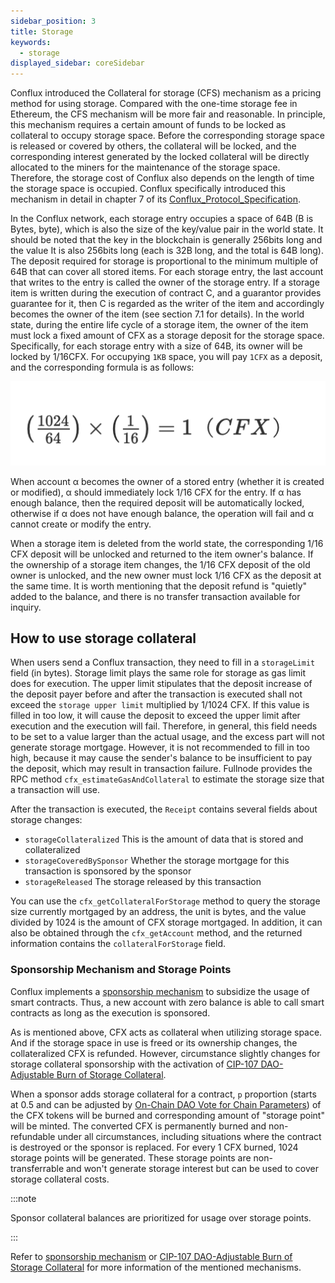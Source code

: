 ```yaml
---
sidebar_position: 3
title: Storage
keywords:
  - storage
displayed_sidebar: coreSidebar
---
```


Conflux introduced the Collateral for storage (CFS) mechanism as a pricing method for using storage. Compared with the one-time storage fee in Ethereum, the CFS mechanism will be more fair and reasonable. In principle, this mechanism requires a certain amount of funds to be locked as collateral to occupy storage space. Before the corresponding storage space is released or covered by others, the collateral will be locked, and the corresponding interest generated by the locked collateral will be directly allocated to the miners for the maintenance of the storage space. Therefore, the storage cost of Conflux also depends on the length of time the storage space is occupied. Conflux specifically introduced this mechanism in detail in chapter 7 of its [Conflux_Protocol_Specification](https://confluxnetwork.org/files/Conflux_Protocol_Specification.pdf).

In the Conflux network, each storage entry occupies a space of 64B (B is Bytes, byte), which is also the size of the key/value pair in the world state. It should be noted that the key in the blockchain is generally 256bits long and the value It is also 256bits long (each is 32B long, and the total is 64B long). The deposit required for storage is proportional to the minimum multiple of 64B that can cover all stored items. For each storage entry, the last account that writes to the entry is called the owner of the storage entry. If a storage item is written during the execution of contract C, and a guarantor provides guarantee for it, then C is regarded as the writer of the item and accordingly becomes the owner of the item (see section 7.1 for details). In the world state, during the entire life cycle of a storage item, the owner of the item must lock a fixed amount of CFX as a storage deposit for the storage space. Specifically, for each storage entry with a size of 64B, its owner will be locked by 1/16CFX. For occupying `1KB` space, you will pay `1CFX` as a deposit, and the corresponding formula is as follows:


![Locale Dropdown](./img/storage-formula-635173b54f6e13ba21a689cc691d4ecd.png)


When account α becomes the owner of a stored entry (whether it is created or modified), α should immediately lock 1/16 CFX for the entry. If α has enough balance, then the required deposit will be automatically locked, otherwise if α does not have enough balance, the operation will fail and α cannot create or modify the entry.

When a storage item is deleted from the world state, the corresponding 1/16 CFX deposit will be unlocked and returned to the item owner's balance. If the ownership of a storage item changes, the 1/16 CFX deposit of the old owner is unlocked, and the new owner must lock 1/16 CFX as the deposit at the same time. It is worth mentioning that the deposit refund is "quietly" added to the balance, and there is no transfer transaction available for inquiry.

## How to use storage collateral

When users send a Conflux transaction, they need to fill in a `storageLimit` field (in bytes). Storage limit plays the same role for storage as gas limit does for execution. The upper limit stipulates that the deposit increase of the deposit payer before and after the transaction is executed shall not exceed the `storage upper limit` multiplied by 1/1024 CFX. If this value is filled in too low, it will cause the deposit to exceed the upper limit after execution and the execution will fail. Therefore, in general, this field needs to be set to a value larger than the actual usage, and the excess part will not generate storage mortgage. However, it is not recommended to fill in too high, because it may cause the sender's balance to be insufficient to pay the deposit, which may result in transaction failure. Fullnode provides the RPC method `cfx_estimateGasAndCollateral` to estimate the storage size that a transaction will use.

After the transaction is executed, the `Receipt` contains several fields about storage changes:

* `storageCollateralized` This is the amount of data that is stored and collateralized
* `storageCoveredBySponsor` Whether the storage mortgage for this transaction is sponsored by the sponsor
* `storageReleased` The storage released by this transaction

You can use the `cfx_getCollateralForStorage` method to query the storage size currently mortgaged by an address, the unit is bytes, and the value divided by 1024 is the amount of CFX storage mortgaged. In addition, it can also be obtained through the `cfx_getAccount` method, and the returned information contains the `collateralForStorage` field.

### Sponsorship Mechanism and Storage Points

Conflux implements a [sponsorship mechanism](./internal-contracts/sponsor-whitelist-control.md) to subsidize the usage of smart contracts. Thus, a new account with zero balance is able to call smart contracts as long as the execution is sponsored.

As is mentioned above, CFX acts as collateral when utilizing storage space. And if the storage space in use is freed or its ownership changes, the collateralized CFX is refunded. However, circumstance slightly changes for storage collateral sponsorship with the activation of [CIP-107 DAO-Adjustable Burn of Storage Collateral](https://github.com/Conflux-Chain/CIPs/blob/master/CIPs/cip-107.md).

When a sponsor adds storage collateral for a contract, `p` proportion (starts at 0.5 and can be adjusted by [On-Chain DAO Vote for Chain Parameters](./internal-contracts/params-control.md)) of the CFX tokens will be burned and corresponding amount of "storage point" will be minted. The converted CFX is permanently burned and non-refundable under all circumstances, including situations where the contract is destroyed or the sponsor is replaced. For every 1 CFX burned, 1024 storage points will be generated. These storage points are non-transferrable and won't generate storage interest but can be used to cover storage collateral costs.

:::note

Sponsor collateral balances are prioritized for usage over storage points.

:::

Refer to [sponsorship mechanism](./internal-contracts/sponsor-whitelist-control.md) or [CIP-107 DAO-Adjustable Burn of Storage Collateral](https://github.com/Conflux-Chain/CIPs/blob/master/CIPs/cip-107.md) for more information of the mentioned mechanisms.
